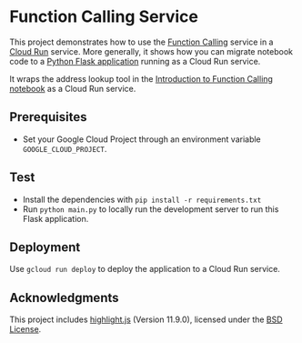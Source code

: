 # Function Calling Service

This project demonstrates how to use the [Function Calling](https://cloud.google.com/vertex-ai/generative-ai/docs/multimodal/function-calling) service in a [Cloud Run](https://cloud.google.com/run) service. More generally, it shows how you can migrate notebook code to a [Python Flask application](https://flask.palletsprojects.com/en/3.0.x/) running as a Cloud Run service.

It wraps the address lookup tool in the [Introduction to Function Calling notebook](https://github.com/GoogleCloudPlatform/generative-ai/blob/main/gemini/function-calling/intro_function_calling.ipynb) as a Cloud Run service.

## Prerequisites

- Set your Google Cloud Project through an environment variable `GOOGLE_CLOUD_PROJECT`.

## Test

- Install the dependencies with `pip install -r requirements.txt`
- Run `python main.py` to locally run the development server to run this Flask application.

## Deployment

Use `gcloud run deploy` to deploy the application to a Cloud Run service.

## Acknowledgments

This project includes [highlight.js](https://highlightjs.org/) (Version 11.9.0), licensed under the [BSD License](https://github.com/highlightjs/highlight.js/blob/main/LICENSE).
